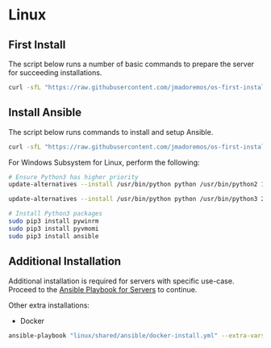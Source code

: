 # Linux

## First Install

The script below runs a number of basic commands to prepare the server for succeeding installations.

```sh
curl -sfL "https://raw.githubusercontent.com/jmadoremos/os-first-install-new/main/linux/shared/scripts/first-install.sh" | bash
```

## Install Ansible

The script below runs commands to install and setup Ansible.

```sh
curl -sfL "https://raw.githubusercontent.com/jmadoremos/os-first-install-new/main/linux/shared/scripts/ansible-install.sh" | bash
```

For Windows Subsystem for Linux, perform the following:

```sh
# Ensure Python3 has higher priority
update-alternatives --install /usr/bin/python python /usr/bin/python2 1

update-alternatives --install /usr/bin/python python /usr/bin/python3 2

# Install Python3 packages
sudo pip3 install pywinrm
sudo pip3 install pyvmomi
sudo pip3 install ansible
```

## Additional Installation

Additional installation is required for servers with specific use-case. Proceed to the [Ansible Playbook for Servers](./server/README.md) to continue.


Other extra installations:

* Docker

```sh
ansible-playbook "linux/shared/ansible/docker-install.yml" --extra-vars "ansible_user=$(whoami)"
```
